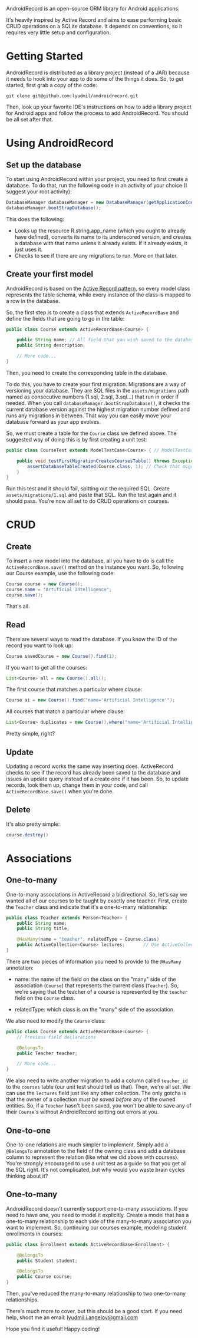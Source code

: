 AndroidRecord is an open-source ORM library for Android applications.

It's heavily inspired by Active Record and aims to ease performing basic CRUD operations on a SQLite database. It depends on conventions, so it requires very little setup and configuration.

Getting Started
===============

AndroidRecord is distributed as a library project (instead of a JAR) because it needs to hook into your app to do some of the things it does. So, to get started, first grab a copy of the code:

    git clone git@github.com:lyudmil/androidrecord.git

Then, look up your favorite IDE's instructions on how to add a library project for Android apps and follow the process to add AndroidRecord. You should be all set after that.

Using AndroidRecord
===================

Set up the database
---

To start using AndroidRecord within your project, you need to first create a database. To do that, run the following code in an activity of your choice (I suggest your root activity):

```java
DatabaseManager databaseManager = new DatabaseManager(getApplicationContext());
databaseManager.bootStrapDatabase();
```

This does the following:
- Looks up the resource R.string.app_name (which you ought to already have defined), converts its name to its underscored version, and creates a database with that name unless it already exists. If it already exists, it just uses it.
- Checks to see if there are any migrations to run. More on that later.

Create your first model
---

AndroidRecord is based on the [Active Record pattern](http://en.wikipedia.org/wiki/Active_record_pattern), so every model class represents the table schema, while every instance of the class is mapped to a row in the database.

So, the first step is to create a class that extends `ActiveRecordBase` and define the fields that are going to go in the table:

```java
public class Course extends ActiveRecordBase<Course> {

    public String name;	// All field that you wish saved to the database must be declared public
    public String description;

    // More code...
}
```

Then, you need to create the corresponding table in the database. 

To do this, you have to create your first migration. Migrations are a way of versioning your database. They are SQL files in the `assets/migrations` path named as consecutive numbers (1.sql, 2.sql, 3.sql...) that run in order if needed. When you call `databaseManager.bootStrapDatabase()`, it checks the current database version against the highest migration number defined and runs any migrations in between. That way you can easily move your database forward as your app evolves.

So, we must create a table for the `Course` class we defined above. The suggested way of doing this is by first creating a unit test:

```java
public class CourseTest extends ModelTestCase<Course> {	// ModelTestCase is a class provided in ActiveRecord

    public void testFirstMigrationCreatesCoursesTable() throws Exception {
        assertDatabaseTableCreated(Course.class, 1); // Check that migration 1.sql contains the SQL required to create a table for the Course class
    }
}
```

Run this test and it should fail, spitting out the required SQL. Create `assets/migrations/1.sql` and paste that SQL. Run the test again and it should pass. You're now all set to do CRUD operations on courses.

CRUD
====

Create
---

To insert a new model into the database, all you have to do is call the `ActiveRecordBase.save()` method on the instance you want. So, following our Course example, use the following code:

```java
Course course = new Course();
course.name = "Artificial Intelligence";
course.save();
```

That's all.

Read
---

There are several ways to read the database. If you know the ID of the record you want to look up:

```java
Course savedCourse = new Course().find(1);
```

If you want to get all the courses:

```java
List<Course> all = new Course().all();
```

The first course that matches a particular where clause:

```java
Course ai = new Course().find("name='Artificial Intelligence'");
```

All courses that match a particular where clause:

```java
List<Course> duplicates = new Course().where("name='Artificial Intelligence'");
```

Pretty simple, right?

Update
---

Updating a record works the same way inserting does. ActiveRecord checks to see if the record has already been saved to the database and issues an update query instead of a create one if it has been. So, to update records, look them up, change them in your code, and call `ActiveRecordBase.save()` when you're done.

Delete
---

It's also pretty simple:

```java
course.destroy()
```

Associations
============

One-to-many
---

One-to-many associations in ActiveRecord a bidirectional. So, let's say we wanted all of our courses to be taught by exactly one teacher. First, create the `Teacher` class and indicate that it's a one-to-many relationship:

```java
public class Teacher extends Person<Teacher> {
    public String name;
    public String title;

    @HasMany(name = "teacher", relatedType = Course.class)
    public ActiveCollection<Course> lectures;		// Use ActiveCollection for collections you want to persist
}
```

There are two pieces of information you need to provide to the `@HasMany` annotation:

- name: the name of the field on the class on the "many" side of the association (`Course`) that represents the current class (`Teacher`). So, we're saying that the teacher of a course is represented by the `teacher` field on the `Course` class.

- relatedType: which class is on the "many" side of the association.

We also need to modify the `Course` class:

```java
public class Course extends ActiveRecordBase<Course> {
    // Previous field declarations

    @BelongsTo
    public Teacher teacher;

    // More code...
}
```

We also need to write another migration to add a column called `teacher_id` to the `courses` table (our unit test should tell us that). Then, we're all set. We can use the `lectures` field just like any other collection. The only gotcha is that the owner of a collection *must be saved before* any of the owned entities. So, if a `Teacher` hasn't been saved, you won't be able to save any of their `Course`'s without AndroidRecord spitting out errors at you.

One-to-one
---

One-to-one relations are much simpler to implement. Simply add a `@BelongsTo` annotation to the field of the owning class and add a database column to represent the relation (like what we did above with courses). You're strongly encouraged to use a unit test as a guide so that you get all the SQL right. It's not complicated, but why would you waste brain cycles thinking about it?

One-to-many
---

AndroidRecord doesn't currently support one-to-many associations. If you need to have one, you need to model it explicitly. Create a model that has a one-to-many relationship to each side of the many-to-many association you want to implement. So, continuing our courses example, modeling student enrollments in courses:

```java
public class Enrollment extends ActiveRecordBase<Enrollment> {

    @BelongsTo
    public Student student;

    @BelongsTo
    public Course course;
}
```

Then, you've reduced the many-to-many relationship to two one-to-many relationships.


There's much more to cover, but this should be a good start. If you need help, shoot me an email:
lyudmil.i.angelov@gmail.com

Hope you find it useful! Happy coding!


